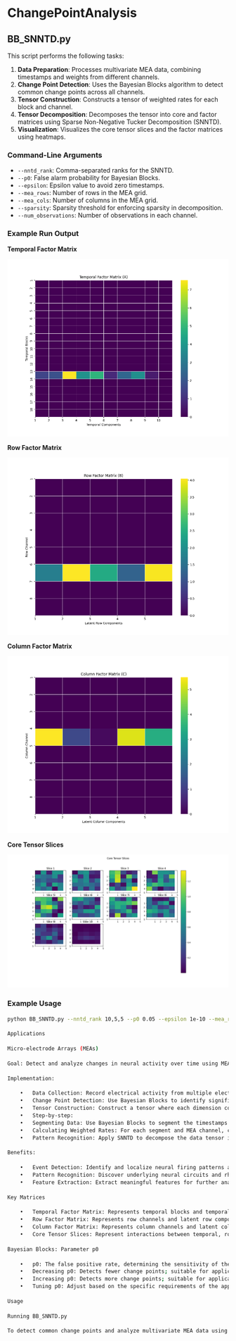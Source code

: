 # ChangePointAnalysis

## BB_SNNTD.py

This script performs the following tasks:
1. **Data Preparation**: Processes multivariate MEA data, combining timestamps and weights from different channels.
2. **Change Point Detection**: Uses the Bayesian Blocks algorithm to detect common change points across all channels.
3. **Tensor Construction**: Constructs a tensor of weighted rates for each block and channel.
4. **Tensor Decomposition**: Decomposes the tensor into core and factor matrices using Sparse Non-Negative Tucker Decomposition (SNNTD).
5. **Visualization**: Visualizes the core tensor slices and the factor matrices using heatmaps.

### Command-Line Arguments

- `--nntd_rank`: Comma-separated ranks for the SNNTD.
- `--p0`: False alarm probability for Bayesian Blocks.
- `--epsilon`: Epsilon value to avoid zero timestamps.
- `--mea_rows`: Number of rows in the MEA grid.
- `--mea_cols`: Number of columns in the MEA grid.
- `--sparsity`: Sparsity threshold for enforcing sparsity in decomposition.
- `--num_observations`: Number of observations in each channel.

### Example Run Output

**Temporal Factor Matrix**

![Temporal Factor Matrix](BB_SNNTD_Temporal.png)

**Row Factor Matrix**

![Row Factor Matrix](BB_SNNTD_Row.png)

**Column Factor Matrix**

![Column Factor Matrix](BB_SNNTD_Col.png)

**Core Tensor Slices**

![Core Tensor Slices](BB_SNNTD_Core.png)

### Example Usage

```sh
python BB_SNNTD.py --nntd_rank 10,5,5 --p0 0.05 --epsilon 1e-10 --mea_rows 8 --mea_cols 8 --sparsity 0.1 --num_observations 10

Applications

Micro-electrode Arrays (MEAs)

Goal: Detect and analyze changes in neural activity over time using MEAs.

Implementation:

	•	Data Collection: Record electrical activity from multiple electrodes over time using MEAs.
	•	Change Point Detection: Use Bayesian Blocks to identify significant changes in neural signal patterns.
	•	Tensor Construction: Construct a tensor where each dimension corresponds to a time block defined by Bayesian Blocks and each entry represents the weighted rate of neural activity for each MEA channel within these blocks.
	•	Step-by-step:
	•	Segmenting Data: Use Bayesian Blocks to segment the timestamps of neural activity.
	•	Calculating Weighted Rates: For each segment and MEA channel, calculate the weighted rate of neural activity, constructing a 3D tensor where dimensions represent time blocks, MEA rows, and MEA columns.
	•	Pattern Recognition: Apply SNNTD to decompose the data tensor into core and factor matrices, uncovering latent neural patterns and components.

Benefits:

	•	Event Detection: Identify and localize neural firing patterns and events.
	•	Pattern Recognition: Discover underlying neural circuits and rhythms.
	•	Feature Extraction: Extract meaningful features for further analysis in neurological research.

Key Matrices

	•	Temporal Factor Matrix: Represents temporal blocks and temporal components, revealing how different time segments contribute to the neural activity patterns.
	•	Row Factor Matrix: Represents row channels and latent row components, indicating how different MEA rows contribute to the observed activity.
	•	Column Factor Matrix: Represents column channels and latent column components, showing how different MEA columns contribute to the observed activity.
	•	Core Tensor Slices: Represent interactions between temporal, row, and column components, providing a detailed view of the neural activity’s structure.

Bayesian Blocks: Parameter p0

	•	p0: The false positive rate, determining the sensitivity of the algorithm to detecting change points.
	•	Decreasing p0: Detects fewer change points; suitable for applications where only significant changes are of interest, reducing the risk of false positives.
	•	Increasing p0: Detects more change points; suitable for applications requiring high sensitivity to changes, even if it increases the risk of false positives.
	•	Tuning p0: Adjust based on the specific requirements of the application to balance sensitivity and false positive rate. Experiment with different values to find the optimal setting for your dataset.

Usage

Running BB_SNNTD.py

To detect common change points and analyze multivariate MEA data using SNNTD, run the script using the command line arguments above.
